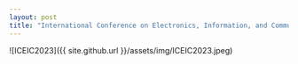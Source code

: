 ```yaml
---
layout: post
title: "International Conference on Electronics, Information, and Communication (ICEIC) 2023 Participation"
---
```

![ICEIC2023]({{ site.github.url }}/assets/img/ICEIC2023.jpeg)
